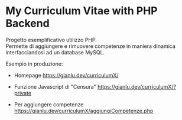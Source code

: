 # My Curriculum Vitae with PHP Backend

Progetto esemplificativo utilizzo PHP.\
Permette di aggiungere e rimuovere competenze in maniera dinamica interfacciandosi ad un database MySQL.

Esempio in produzione:

- Homepage <https://gianlu.dev/curriculumX/>

- Funzione Javascript di "Censura" <https://gianlu.dev/curriculumX/?private>

- Per aggiungere competenze <https://gianlu.dev/curriculumX/aggiungiCompetenze.php>
